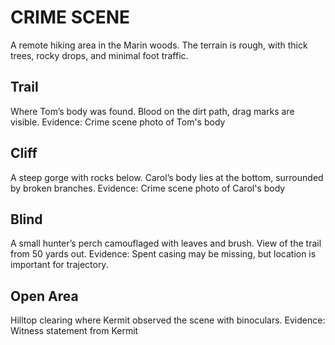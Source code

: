 # CRIME SCENE
A remote hiking area in the Marin woods. The terrain is rough, with thick trees, rocky drops, and minimal foot traffic.

## Trail
Where Tom’s body was found. Blood on the dirt path, drag marks are visible.
Evidence: Crime scene photo of Tom's body

## Cliff
A steep gorge with rocks below. Carol’s body lies at the bottom, surrounded by broken branches.
Evidence: Crime scene photo of Carol's body

## Blind
A small hunter’s perch camouflaged with leaves and brush. View of the trail from 50 yards out.
Evidence: Spent casing may be missing, but location is important for trajectory.

## Open Area
Hilltop clearing where Kermit observed the scene with binoculars.
Evidence: Witness statement from Kermit